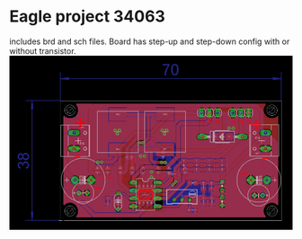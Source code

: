 # Eagle project 34063
includes brd and sch files.
Board has step-up and step-down config with or without transistor.
![image](https://github.com/TakitaNirasa/34063_v1/blob/master/screen.jpg)
